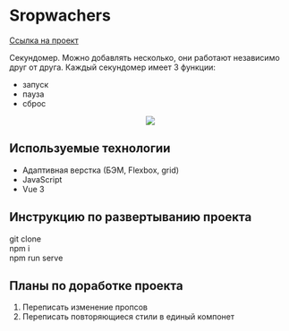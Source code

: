 # Sropwachers

[Ссылка на проект](https://n-daria.github.io/Stopwatchers)

Секундомер. Можно добавлять несколько, они работают независимо друг от друга.
Каждый секундомер имеет 3 функции:
- запуск
- пауза
- сброс

<p align="center">
  <img src="./screenshot.png"/>
</p>

## Используемые технологии

- Адаптивная верстка (БЭМ, Flexbox, grid)
- JavaScript
- Vue 3 

## Инструкцию по развертыванию проекта

git clone  
npm i  
npm run serve

## Планы по доработке проекта

1. Переписать изменение пропсов
2. Переписать повторяющиеся стили в единый компонет
